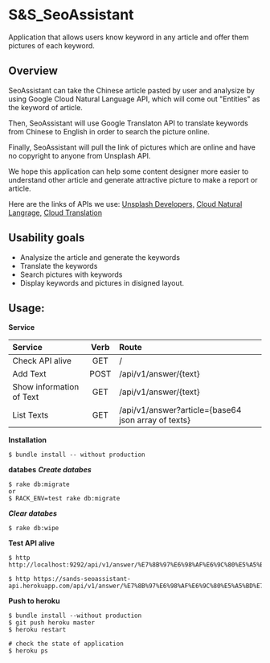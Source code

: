 # S&S_SeoAssistant
Application that allows users know keyword in any article and offer them pictures of each keyword.

## Overview
SeoAssistant can take the Chinese article pasted by user and analysize by using Google Cloud Natural Language API, which will come out "Entities" as the keyword of article.

Then, SeoAssistant will use Google Translaton API to translate keywords from Chinese to English in order to search the picture online.

Finally, SeoAssistant will pull the link of pictures which are online and have no copyright to anyone from Unsplash API.

We hope this application can help some content designer more easier to understand other article and generate attractive picture to make a report or article.

Here are the links of APIs we use:
[Unsplash Developers,](https://unsplash.com/developers)
[Cloud Natural Langrage,](https://cloud.google.com/natural-language/docs/quickstart-client-libraries#client-libraries-usage-ruby)
[Cloud Translation](https://cloud.google.com/translate/docs/quickstart-client-libraries)

## Usability goals
* Analysize the article and generate the keywords
* Translate the keywords
* Search pictures with keywords
* Display keywords and pictures in disigned layout.

## Usage:

**Service**

| Service                  | Verb | Route                                                |
| :----------------------- | :---:| :--------------------------------------------------- |
| Check API alive          | GET  | /                                                    |
| Add Text                 | POST | /api/v1/answer/{text}                                |
| Show information of Text | GET  | /api/v1/answer/{text}                                |
| List Texts               | GET  | /api/v1/answer?article={base64 json array of texts}  |

**Installation**
```
$ bundle install -- without production
```
**databes**
***Create databes***
```
$ rake db:migrate
or
$ RACK_ENV=test rake db:migrate
```
***Clear databes***
```
$ rake db:wipe
```

**Test API alive**
```
$ http http://localhost:9292/api/v1/answer/%E7%8B%97%E6%98%AF%E6%9C%80%E5%A5%BD%E7%9A%84%E6%9C%8B%E5%8F%8B

$ http https://sands-seoassistant-api.herokuapp.com/api/v1/answer/%E7%8B%97%E6%98%AF%E6%9C%80%E5%A5%BD%E7%9A%84%E6%9C%8B%E5%8F%8B
```

**Push to heroku**
```
$ bundle install --without production
$ git push heroku master
$ heroku restart

# check the state of application
$ heroku ps 
```